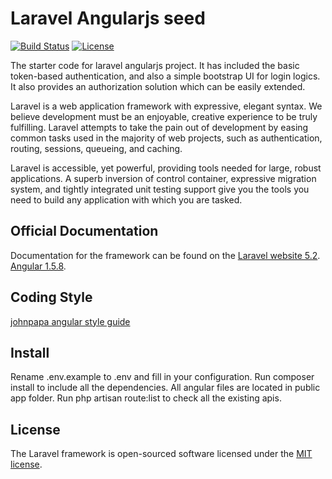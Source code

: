 # Laravel Angularjs seed

[![Build Status](https://travis-ci.org/laravel/framework.svg)](https://travis-ci.org/laravel/framework)
[![License](https://poser.pugx.org/laravel/framework/license.svg)](https://packagist.org/packages/laravel/framework)

The starter code for laravel angularjs project. It has included the basic token-based authentication, and also a simple bootstrap UI for login logics. It also provides an authorization solution which can be easily extended. 

Laravel is a web application framework with expressive, elegant syntax. We believe development must be an enjoyable, creative experience to be truly fulfilling. Laravel attempts to take the pain out of development by easing common tasks used in the majority of web projects, such as authentication, routing, sessions, queueing, and caching.

Laravel is accessible, yet powerful, providing tools needed for large, robust applications. A superb inversion of control container, expressive migration system, and tightly integrated unit testing support give you the tools you need to build any application with which you are tasked.

## Official Documentation

Documentation for the framework can be found on the [Laravel website 5.2](http://laravel.com/docs).
[Angular 1.5.8](https://angularjs.org/).

## Coding Style

[johnpapa angular style guide](https://github.com/johnpapa/angular-styleguide)

## Install

Rename .env.example to .env and fill in your configuration. Run composer install to include all the dependencies. All angular files are located in public app folder. Run php artisan route:list to check all the existing apis. 

## License

The Laravel framework is open-sourced software licensed under the [MIT license](http://opensource.org/licenses/MIT).
